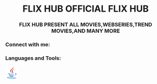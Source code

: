<h1 align="center">FLIX HUB OFFICIAL FLIX HUB</h1>
<h3 align="center">FLIX HUB PRESENT ALL MOVIES,WEBSERIES,TREND MOVIES,AND MANY MORE</h3>

<h3 align="left">Connect with me:</h3>
<p align="left">
</p>

<h3 align="left">Languages and Tools:</h3>
<p align="left"> <a href="https://www.java.com" target="_blank" rel="noreferrer"> <img src="https://raw.githubusercontent.com/devicons/devicon/master/icons/java/java-original.svg" alt="java" width="40" height="40"/> </a> </p>

